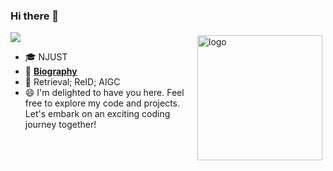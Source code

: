 ### Hi there 👋 
![](https://komarev.com/ghpvc/?username=muzishen&color=blue)
<img src="https://github-readme-stats.vercel.app/api?username=muzishen&show_icons=true" alt="logo" height="200" align="right" style="margin: 5px; margin-bottom: 20px;" />

- 🎓 NJUST
- 📖  [**Biography**](https://muzishen.github.io/)
- 🔭 Retrieval; ReID; AIGC 
- :smile: I'm delighted to have you here. Feel free to explore my code and projects. Let's embark on an exciting coding journey together!

